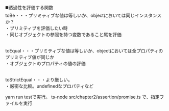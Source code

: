 ◼️透過性を評価する関数<br>
toBe・・・プリミティブな値は等しいか、objectにおいては同じインスタンスか？<br>
・プリミティブを評価したい時<br>
・同じオブジェクトの参照を持つ変数であること尾を評価<br><br>

toEqual・・・プリミティブな値は等しいか、objectにおいては全プロパティのプリミティブ値が同じか<br>
・オブジェクトのプロパティの値の評価<br><br>

toStrictEqual・・・より厳しい。<br>
・厳密な比較。undefinedなプロパティなど<br>


yarn run testで実行。
ts-node src/chapter2/assertion/promise.ts で、指定ファイルを実行